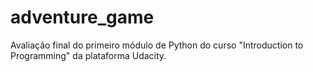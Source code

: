 # adventure_game
Avaliação final do primeiro módulo de Python do curso "Introduction to Programming" da plataforma Udacity.
